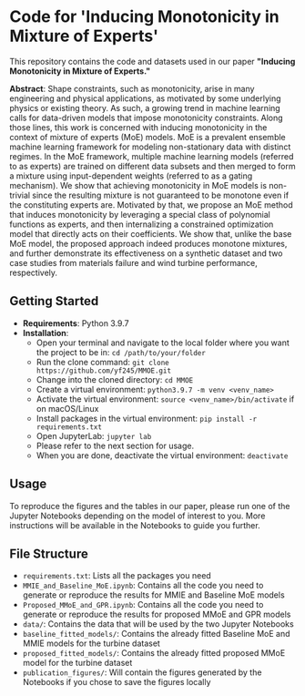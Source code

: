 # Code for 'Inducing Monotonicity in Mixture of Experts'

This repository contains the code and datasets used in our paper **"Inducing Monotonicity in Mixture of Experts."**

**Abstract**: Shape constraints, such as monotonicity, arise in many engineering and physical applications, as motivated by some underlying physics or existing theory. As such, a growing trend in machine learning calls for data-driven models that impose monotonicity constraints. Along those lines, this work is concerned with inducing monotonicity in the context of mixture of experts (MoE) models. MoE is a prevalent ensemble machine learning framework for modeling non-stationary data with distinct regimes. In the MoE framework, multiple machine learning models (referred to as experts) are trained on different data subsets and then merged to form a mixture using input-dependent weights (referred to as a gating mechanism). We show that achieving monotonicity in MoE models is non-trivial since the resulting mixture is not guaranteed to be monotone even if the constituting experts are. Motivated by that, we propose an MoE method that induces monotonicity by leveraging a special class of polynomial functions as experts, and then internalizing a constrained optimization model that directly acts on their coefficients. We show that, unlike the base MoE model, the proposed approach indeed produces monotone mixtures, and further demonstrate its effectiveness on a synthetic dataset and two case studies from materials failure and wind turbine performance, respectively.

## Getting Started

- **Requirements**: Python 3.9.7 
- **Installation**: 
	- Open your terminal and navigate to the local folder where you want the project to be in:  `cd /path/to/your/folder`
	- Run the clone command: `git clone https://github.com/yf245/MMOE.git`
	- Change into the cloned directory: `cd MMOE`
	- Create a virtual environment: `python3.9.7 -m venv <venv_name>`
	- Activate the virtual environment: `source <venv_name>/bin/activate` if on macOS/Linux
	- Install packages in the virtual environment: `pip install -r requirements.txt`
	- Open JupyterLab: `jupyter lab` 
	- Please refer to the next section for usage.
	- When you are done, deactivate the virtual environment: `deactivate`

## Usage

To reproduce the figures and the tables in our paper, please run one of the Jupyter Notebooks depending on the model of interest to you. More instructions will be available in the Notebooks to guide you further.

## File Structure

- `requirements.txt`: Lists all the packages you need
- `MMIE_and_Baseline_MoE.ipynb`: Contains all the code you need to generate or reproduce the results for MMIE and Baseline MoE models
- `Proposed_MMoE_and_GPR.ipynb`: Contains all the code you need to generate or reproduce the results for proposed MMoE and GPR models
- `data/`: Contains the data that will be used by the two Jupyter Notebooks
- `baseline_fitted_models/`: Contains the already fitted Baseline MoE and MMIE models for the turbine dataset
- `proposed_fitted_models/`: Contains the already fitted proposed MMoE model for the turbine dataset
-  `publication_figures/`: Will contain the figures generated by the Notebooks if you chose to save the figures locally

